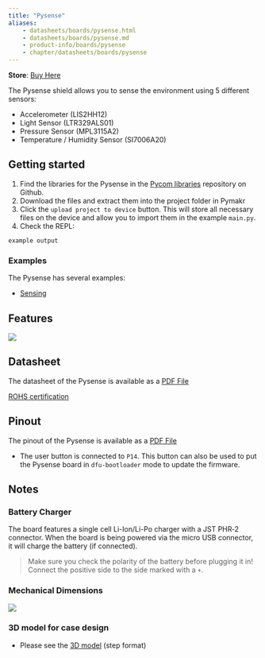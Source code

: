 ```yaml
---
title: "Pysense"
aliases:
    - datasheets/boards/pysense.html
    - datasheets/boards/pysense.md
    - product-info/boards/pysense
    - chapter/datasheets/boards/pysense
---
```

**Store**: [Buy Here](https://pycom.io/product/pysense/)

The Pysense shield allows you to sense the environment using 5 different sensors:
* Accelerometer (LIS2HH12)
* Light Sensor (LTR329ALS01)
* Pressure Sensor (MPL3115A2)
* Temperature / Humidity Sensor (SI7006A20)

## Getting started
1. Find the libraries for the Pysense in the [Pycom libraries](https://github.com/pycom/pycom-libraries/shields/) repository on Github. 
1. Download the files and extract them into the project folder in Pymakr
1. Click the `upload project to device` button. This will store all necessary files on the device and allow you to import them in the example `main.py`.
1. Check the REPL:
```
example output
```

### Examples
The Pysense has several examples:
* [Sensing](/tutorials/expansionboards/scanning/)

## Features

![](/gitbook/assets/pysense-pinout-1.png)

## Datasheet

The datasheet of the Pysense is available as a [PDF File](/gitbook/assets/pysense-specsheet.pdf)

[ROHS certification](/gitbook/assets/RoHs_declarations/RoHS-for-Pysense(8286-00030P)-20190523.pdf)

## Pinout

The pinout of the Pysense is available as a [PDF File](/gitbook/assets/pysense-pinout.pdf)
* The user button is connected to `P14`. This button can also be used to put the Pysense board in `dfu-bootloader` mode to update the firmware.



## Notes 
### Battery Charger

The board features a single cell Li-Ion/Li-Po charger with a JST PHR‑2 connector. When the board is being powered via the micro USB connector, it will charge the battery (if connected).
> Make sure you check the polarity of the battery before plugging it in! Connect the positive side to the side marked with a `+`.

### Mechanical Dimensions

![](/gitbook/assets/Pysense_v1.1_MechanicalDimensions_b.png)


### 3D model for case design

* Please see the [3D model](/gitbook/assets/PySense_v1.1.step) (step format)
